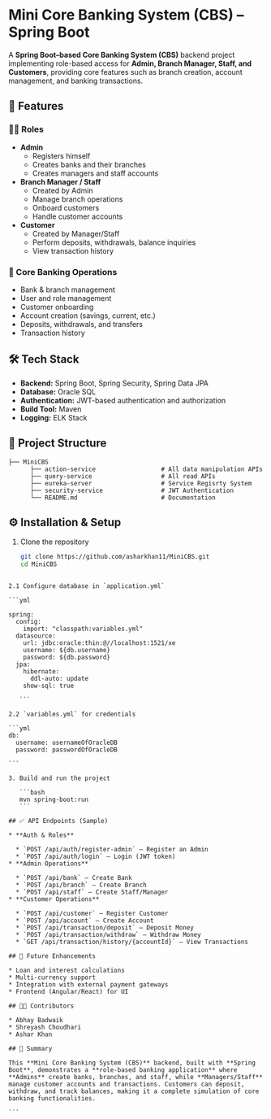 # Mini Core Banking System (CBS) – Spring Boot

A **Spring Boot–based Core Banking System (CBS)** backend project implementing role-based access for **Admin, Branch Manager, Staff, and Customers**, providing core features such as branch creation, account management, and banking transactions.

## 🚀 Features

### 👨‍💼 Roles
- **Admin**
  - Registers himself
  - Creates banks and their branches
  - Creates managers and staff accounts
- **Branch Manager / Staff**
  - Created by Admin
  - Manage branch operations
  - Onboard customers
  - Handle customer accounts
- **Customer**
  - Created by Manager/Staff
  - Perform deposits, withdrawals, balance inquiries
  - View transaction history

### 🏦 Core Banking Operations
- Bank & branch management
- User and role management
- Customer onboarding
- Account creation (savings, current, etc.)
- Deposits, withdrawals, and transfers
- Transaction history

## 🛠️ Tech Stack
- **Backend:** Spring Boot, Spring Security, Spring Data JPA
- **Database:** Oracle SQL
- **Authentication:** JWT-based authentication and authorization
- **Build Tool:** Maven
- **Logging:** ELK Stack

## 📂 Project Structure
```
├── MiniCBS
      ├── action-service                  # All data manipulation APIs
      ├── query-service                   # All read APIs
      ├── eureka-server                   # Service Regisrty System
      ├── security-service                # JWT Authentication
      └── README.md                       # Documentation

````

## ⚙️ Installation & Setup
1. Clone the repository  
   ```bash
   git clone https://github.com/asharkhan11/MiniCBS.git
   cd MiniCBS
````

2.1 Configure database in `application.yml`

```yml

spring:
  config:
    import: "classpath:variables.yml"
  datasource:
    url: jdbc:oracle:thin:@//localhost:1521/xe
    username: ${db.username}
    password: ${db.password}
  jpa:
    hibernate:
      ddl-auto: update
    show-sql: true

   ```

2.2 `variables.yml` for credentials

```yml
db:
  username: usernameOfOracleDB
  password: passwordOfOracleDB

```

3. Build and run the project

   ```bash
   mvn spring-boot:run
   ```

## ✅ API Endpoints (Sample)

* **Auth & Roles**

  * `POST /api/auth/register-admin` – Register an Admin
  * `POST /api/auth/login` – Login (JWT token)
* **Admin Operations**

  * `POST /api/bank` – Create Bank
  * `POST /api/branch` – Create Branch
  * `POST /api/staff` – Create Staff/Manager
* **Customer Operations**

  * `POST /api/customer` – Register Customer
  * `POST /api/account` – Create Account
  * `POST /api/transaction/deposit` – Deposit Money
  * `POST /api/transaction/withdraw` – Withdraw Money
  * `GET /api/transaction/history/{accountId}` – View Transactions

## 📌 Future Enhancements

* Loan and interest calculations
* Multi-currency support
* Integration with external payment gateways
* Frontend (Angular/React) for UI

## 🧑‍💻 Contributors

* Abhay Badwaik
* Shreyash Choudhari
* Ashar Khan

## 📄 Summary

This **Mini Core Banking System (CBS)** backend, built with **Spring Boot**, demonstrates a **role-based banking application** where **Admins** create banks, branches, and staff, while **Managers/Staff** manage customer accounts and transactions. Customers can deposit, withdraw, and track balances, making it a complete simulation of core banking functionalities.

```
